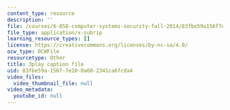 ```yaml
---
content_type: resource
description: ''
file: /courses/6-858-computer-systems-security-fall-2014/83fbe59a156f7e100a602341ca6fcda4_YTWXAFJf8bw.srt
file_type: application/x-subrip
learning_resource_types: []
license: https://creativecommons.org/licenses/by-nc-sa/4.0/
ocw_type: OCWFile
resourcetype: Other
title: 3play caption file
uid: 83fbe59a-156f-7e10-0a60-2341ca6fcda4
video_files:
  video_thumbnail_file: null
video_metadata:
  youtube_id: null
---
```

